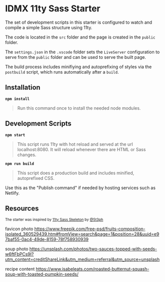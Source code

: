 # IDMX 11ty Sass Starter

The set of development scripts in this starter is configured to watch and compile a simple Sass structure using 11ty.

The code is located in the `src` folder and the page is created in the `public` folder.

The `settings.json` in the `.vscode` folder sets the `LiveServer` configuration to serve from the `public` folder and can be used to serve the built page.

The build process includes minifiying and autoprefixing of styles via the `postbuild` script, which runs automatically after a `build`.

## Installation

**`npm install`**

>Run this command once to install the needed node modules.

## Development Scripts

**`npm start`**

> This script runs 11ty with hot reload and served at the url localhost:8080. It will reload whenever there are HTML or Sass changes.

**`npm run build`**

> This script does a production build and includes minified, autoprefixed CSS.

Use this as the "Publish command" if needed by hosting services such as Netlify.

## Resources

<small>The starter was inspired by [11ty Sass Skeleton](https://github.com/5t3ph/11ty-sass-skeleton) by [@5t3ph](https://twitter.com/5t3ph)</small>

favicon photo
https://www.freepik.com/free-psd/fruits-composition-isolated_360529439.htm#fromView=search&page=1&position=28&uuid=e97baf55-0ac4-49de-8159-78f758930939

soup photo
https://unsplash.com/photos/two-sauces-topped-with-seeds-w6ftFbPCs9I?utm_content=creditShareLink&utm_medium=referral&utm_source=unsplash

recipe content
https://www.isabeleats.com/roasted-butternut-squash-soup-with-toasted-pumpkin-seeds/